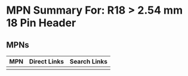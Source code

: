 



# MPN Summary For: R18 > 2.54 mm 18 Pin Header

## MPNs
  

|MPN|Direct Links|Search Links|
| :--- | :--- | :--- |
||||
